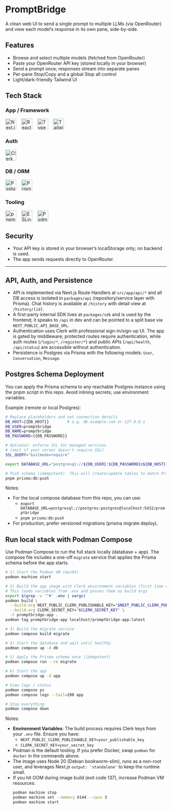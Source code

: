 # PromptBridge

A clean web UI to send a single prompt to multiple LLMs (via OpenRouter) and view each model’s response in its own pane, side-by-side.

## Features

- Browse and select multiple models (fetched from OpenRouter)
- Paste your OpenRouter API key (stored locally in your browser)
- Send a prompt once; responses stream into separate panes
- Per-pane Stop/Copy and a global Stop all control
- Light/dark-friendly Tailwind UI

## Tech Stack

### App / Framework

<img src="https://cdn.simpleicons.org/nextdotjs/000000" alt="Next.js" height="34" /> &nbsp;&nbsp; <img src="https://cdn.simpleicons.org/react/61DAFB" alt="React" height="34" /> &nbsp;&nbsp; <img src="https://cdn.simpleicons.org/typescript/3178C6" alt="TypeScript" height="34" /> &nbsp;&nbsp; <img src="https://cdn.simpleicons.org/tailwindcss/06B6D4" alt="Tailwind CSS" height="34" />

### Auth

<img src="https://cdn.simpleicons.org/clerk/000000" alt="Clerk" height="34" />

### DB / ORM

<img src="https://cdn.simpleicons.org/postgresql/4169E1" alt="PostgreSQL" height="34" /> &nbsp;&nbsp; <img src="https://cdn.simpleicons.org/prisma/2D3748" alt="Prisma" height="34" />

### Tooling

<img src="https://cdn.simpleicons.org/pnpm/F69220" alt="pnpm" height="34" /> &nbsp;&nbsp; <img src="https://cdn.simpleicons.org/eslint/4B32C3" alt="ESLint" height="34" /> &nbsp;&nbsp; <img src="https://cdn.simpleicons.org/podman/892CA0" alt="Podman" height="34" />

## Security
- Your API key is stored in your browser’s localStorage only; no backend is used.
- The app sends requests directly to OpenRouter.

---

## API, Auth, and Persistence

- API is implemented via Next.js Route Handlers at `src/app/api/*` and all DB access is isolated in `packages/api` (repository/service layer with Prisma). Chat history is available at `/history` with detail view at `/history/[id]`.
- A first-party internal SDK lives at `packages/sdk` and is used by the frontend; it speaks to `/api` in dev and can be pointed to a split base via `NEXT_PUBLIC_API_BASE_URL`.
- Authentication uses Clerk with professional sign-in/sign-up UI. The app is gated by middleware; protected routes require authentication, while auth routes (`/login/*`, `/register/*`) and public APIs (`/api/health`, `/api/status`) are accessible without authentication.
- Persistence is Postgres via Prisma with the following models: `User`, `Conversation`, `Message`.


## Postgres Schema Deployment
You can apply the Prisma schema to any reachable Postgres instance using the pnpm script in this repo. Avoid inlining secrets; use environment variables.

Example (remote or local Postgres):

```bash
# Replace placeholders and set connection details
DB_HOST={{DB_HOST}}        # e.g. db.example.com or 127.0.0.1
DB_USER=promptbridge
DB_NAME=promptbridge
DB_PASSWORD={{DB_PASSWORD}}

# Optional: enforce SSL for managed services
# (omit if your server doesn't require SSL)
SSL_QUERY="&sslmode=require"

export DATABASE_URL="postgresql://${DB_USER}:${DB_PASSWORD}@${DB_HOST}:5432/${DB_NAME}?schema=public${SSL_QUERY}"

# Push schema (idempotent). This will create/update tables to match Prisma models.
pnpm prisma:db:push
```

Notes:
- For the local compose database from this repo, you can use:
  - `export DATABASE_URL=postgresql://postgres:postgres@localhost:5432/promptbridge`
  - `pnpm prisma:db:push`
- For production, prefer versioned migrations (prisma migrate deploy).

## Run local stack with Podman Compose

Use Podman Compose to run the full stack locally (database + app). The compose file includes a one-off `migrate` service that applies the Prisma schema before the app starts.

```bash
# 1) Start the Podman VM (macOS)
podman machine start

# 2) Build the app image with Clerk environment variables (first time or after changes)
# This loads variables from .env and passes them as build args
export $(grep -v '^#' .env | xargs)
podman build \
  --build-arg NEXT_PUBLIC_CLERK_PUBLISHABLE_KEY="$NEXT_PUBLIC_CLERK_PUBLISHABLE_KEY" \
  --build-arg CLERK_SECRET_KEY="$CLERK_SECRET_KEY" \
  -t promptbridge-app .
podman tag promptbridge-app localhost/promptbridge-app:latest

# 3) Build the migrate service
podman compose build migrate

# 4) Start the database and wait until healthy
podman compose up -d db

# 5) Apply the Prisma schema once (idempotent)
podman compose run --rm migrate

# 6) Start the app
podman compose up -d app

# View logs / status
podman compose ps
podman compose logs --tail=200 app

# Stop everything
podman compose down
```

Notes:
- **Environment Variables**: The build process requires Clerk keys from your `.env` file. Ensure you have:
  - `NEXT_PUBLIC_CLERK_PUBLISHABLE_KEY=your_publishable_key`
  - `CLERK_SECRET_KEY=your_secret_key`
- Podman is the default tooling. If you prefer Docker, swap `podman` for `docker` in the commands above.
- The image uses Node 20 (Debian bookworm-slim), runs as a non-root user, and leverages Next.js `output: 'standalone'` to keep the runtime small.
- If you hit OOM during image build (exit code 137), increase Podman VM resources:
  ```bash
  podman machine stop
  podman machine set --memory 6144 --cpus 3
  podman machine start
  ```
